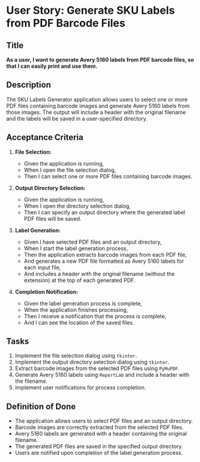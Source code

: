 # User Story: Generate SKU Labels from PDF Barcode Files

## Title
**As a user, I want to generate Avery 5160 labels from PDF barcode files, so that I can easily print and use them.**

## Description
The SKU Labels Generator application allows users to select one or more PDF files containing barcode images and generate Avery 5160 labels from those images. The output will include a header with the original filename and the labels will be saved in a user-specified directory.

## Acceptance Criteria
1. **File Selection:**
   - Given the application is running,
   - When I open the file selection dialog,
   - Then I can select one or more PDF files containing barcode images.

2. **Output Directory Selection:**
   - Given the application is running,
   - When I open the directory selection dialog,
   - Then I can specify an output directory where the generated label PDF files will be saved.

3. **Label Generation:**
   - Given I have selected PDF files and an output directory,
   - When I start the label generation process,
   - Then the application extracts barcode images from each PDF file,
   - And generates a new PDF file formatted as Avery 5160 labels for each input file,
   - And includes a header with the original filename (without the extension) at the top of each generated PDF.

4. **Completion Notification:**
   - Given the label generation process is complete,
   - When the application finishes processing,
   - Then I receive a notification that the process is complete,
   - And I can see the location of the saved files.

## Tasks
1. Implement the file selection dialog using `tkinter`.
2. Implement the output directory selection dialog using `tkinter`.
3. Extract barcode images from the selected PDF files using `PyMuPDF`.
4. Generate Avery 5160 labels using `ReportLab` and include a header with the filename.
5. Implement user notifications for process completion.

## Definition of Done
- The application allows users to select PDF files and an output directory.
- Barcode images are correctly extracted from the selected PDF files.
- Avery 5160 labels are generated with a header containing the original filename.
- The generated PDF files are saved in the specified output directory.
- Users are notified upon completion of the label generation process.
